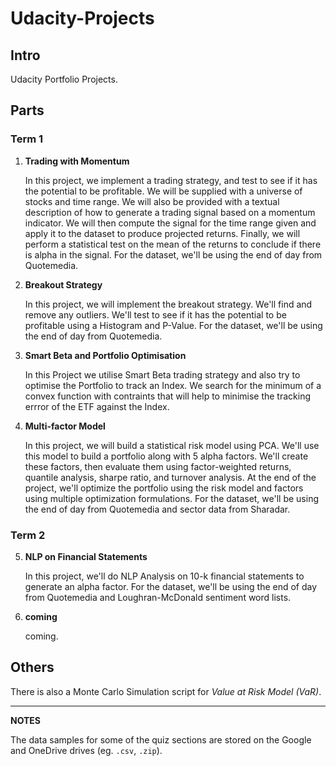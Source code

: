 # Udacity-Projects

## Intro

Udacity Portfolio Projects.

## Parts

### Term 1

1. **Trading with Momentum**

    In this project, we implement a trading strategy, and test to see if it has the potential to be profitable. We will be supplied with a universe of stocks and time range. We will also be provided with a textual description of how to generate a trading signal based on a momentum indicator. We will then compute the signal for the time range given and apply it to the dataset to produce projected returns. Finally, we will perform a statistical test on the mean of the returns to conclude if there is alpha in the signal. For the dataset, we'll be using the end of day from Quotemedia.

2. **Breakout Strategy**

    In this project, we will implement the breakout strategy. We'll find and remove any outliers. We'll test to see if it has the potential to be profitable using a Histogram and P-Value. For the dataset, we'll be using the end of day from Quotemedia.

3. **Smart Beta and Portfolio Optimisation**

    In this Project we utilise Smart Beta trading strategy and also try to optimise the Portfolio to track an Index. We search for the minimum of a convex function with contraints that will help to minimise the tracking errror of the ETF against the Index.

4. **Multi-factor Model**

    In this project, we will build a statistical risk model using PCA. We'll use this model to build a portfolio along with 5 alpha factors. We'll create these factors, then evaluate them using factor-weighted returns, quantile analysis, sharpe ratio, and turnover analysis. At the end of the project, we'll optimize the portfolio using the risk model and factors using multiple optimization formulations. For the dataset, we'll be using the end of day from Quotemedia and sector data from Sharadar.

### Term 2

5. **NLP on Financial Statements**

    In this project, we'll do NLP Analysis on 10-k financial statements to generate an alpha factor. For the dataset, we'll be using the end of day from Quotemedia and Loughran-McDonald sentiment word lists.

6. **coming**

    coming.

## Others

There is also a Monte Carlo Simulation script for _Value at Risk Model (VaR)_.

-------

__NOTES__

The data samples for some of the quiz sections are stored on the Google and OneDrive drives (eg. `.csv`, `.zip`).
